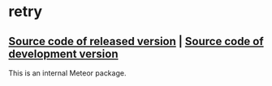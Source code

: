 # retry
[Source code of released version](https://github.com/meteor/meteor/tree/master/packages/retry) | [Source code of development version](https://github.com/meteor/meteor/tree/master/packages/retry)
---

This is an internal Meteor package.